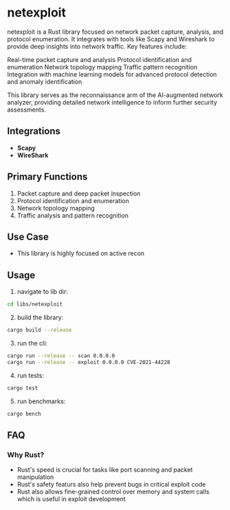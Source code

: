 # netexploit

netexploit is a Rust library focused on network packet capture, analysis, and protocol enumeration. It integrates with tools like Scapy and Wireshark to provide deep insights into network traffic. Key features include:

Real-time packet capture and analysis
Protocol identification and enumeration
Network topology mapping
Traffic pattern recognition
Integration with machine learning models for advanced protocol detection and anomaly identification

This library serves as the reconnaissance arm of the AI-augmented network analyzer, providing detailed network intelligence to inform further security assessments.

## Integrations
- **Scapy**
- **WireShark**

## Primary Functions
1. Packet capture and deep packet inspection
2. Protocol identification and enumeration
3. Network topology mapping
4. Traffic analysis and pattern recognition

## Use Case
- This library is highly focused on active recon

## Usage

1. navigate to lib dir:
```bash
cd libs/netexploit
```
2. build the library:
```bash
cargo build --release
```
3. run the cli:
```bash
cargo run --release -- scan 0.0.0.0
cargo run --release -- exploit 0.0.0.0 CVE-2021-44228
```
4. run tests:
```bash
cargo test
```
5. run benchmarks:
```bash
cargo bench
```


## FAQ

### Why Rust?
- Rust's speed is crucial for tasks like port scanning and packet manipulation
- Rust's safety featurs also help prevent bugs in critical exploit code
- Rust also allows fine-grained control over memory and system calls which is useful in exploit development
